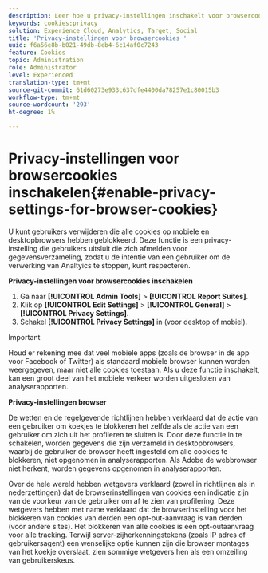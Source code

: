 ```yaml
---
description: Leer hoe u privacy-instellingen inschakelt voor browsercookies. U kunt gebruikers verwijderen die alle cookies op mobiele en desktopbrowsers hebben geblokkeerd.
keywords: cookies;privacy
solution: Experience Cloud, Analytics, Target, Social
title: 'Privacy-instellingen voor browsercookies '
uuid: f6a56e8b-b021-49db-8eb4-6c14af0c7243
feature: Cookies
topic: Administration
role: Administrator
level: Experienced
translation-type: tm+mt
source-git-commit: 61d60273e933c637dfe4400da78257e1c80015b3
workflow-type: tm+mt
source-wordcount: '293'
ht-degree: 1%

---
```



# Privacy-instellingen voor browsercookies inschakelen{#enable-privacy-settings-for-browser-cookies}

U kunt gebruikers verwijderen die alle cookies op mobiele en desktopbrowsers hebben geblokkeerd. Deze functie is een privacy-instelling die gebruikers uitsluit die zich afmelden voor gegevensverzameling, zodat u de intentie van een gebruiker om de verwerking van Analtyics te stoppen, kunt respecteren.

**Privacy-instellingen voor browsercookies inschakelen**

1. Ga naar **[!UICONTROL Admin Tools]** > **[!UICONTROL Report Suites]**.
1. Klik op **[!UICONTROL Edit Settings]** > **[!UICONTROL General]** > **[!UICONTROL Privacy Settings]**.
1. Schakel **[!UICONTROL Privacy Settings]** in (voor desktop of mobiel).

>[!IMPORTANT]
>
>Houd er rekening mee dat veel mobiele apps (zoals de browser in de app voor Facebook of Twitter) als standaard mobiele browser kunnen worden weergegeven, maar niet alle cookies toestaan. Als u deze functie inschakelt, kan een groot deel van het mobiele verkeer worden uitgesloten van analyserapporten.

**Privacy-instellingen browser**

De wetten en de regelgevende richtlijnen hebben verklaard dat de actie van een gebruiker om koekjes te blokkeren het zelfde als de actie van een gebruiker om zich uit het profileren te sluiten is. Door deze functie in te schakelen, worden gegevens die zijn verzameld in desktopbrowsers, waarbij de gebruiker de browser heeft ingesteld om alle cookies te blokkeren, niet opgenomen in analyserapporten. Als Adobe de webbrowser niet herkent, worden gegevens opgenomen in analyserapporten.

Over de hele wereld hebben wetgevers verklaard (zowel in richtlijnen als in nederzettingen) dat de browserinstellingen van cookies een indicatie zijn van de voorkeur van de gebruiker om af te zien van profilering. Deze wetgevers hebben met name verklaard dat de browserinstelling voor het blokkeren van cookies van derden een opt-out-aanvraag is van derden (voor andere sites). Het blokkeren van alle cookies is een opt-outaanvraag voor alle tracking. Terwijl server-zijherkenningstekens (zoals IP adres of gebruikersagent) een wenselijke optie kunnen zijn die browser montages van het koekje overslaat, zien sommige wetgevers hen als een omzeiling van gebruikerskeus.